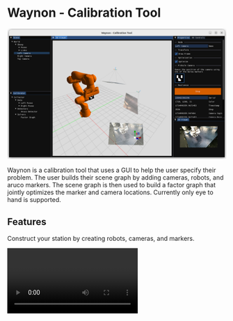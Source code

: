 # Waynon - Calibration Tool

![Main GUI](assets/images/main_gui.png)

Waynon is a calibration tool that uses a GUI to help the user specify their problem. The user builds their scene graph by adding cameras, robots, and aruco markers. The scene graph is then used to build a factor graph that jointly optimizes the marker and camera locations. Currently only eye to hand is supported.

## Features
Construct your station by creating robots, cameras, and markers.

![Scene Graph](assets/images/waynon_scenegraph.mp4)
